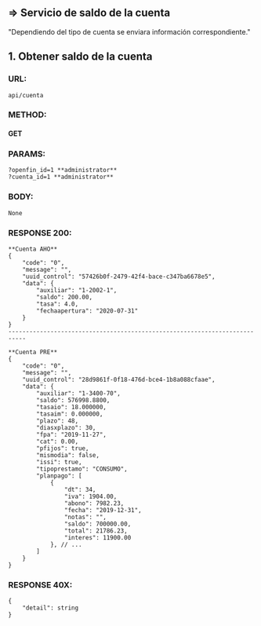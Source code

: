 ## => Servicio de saldo de la cuenta
"Dependiendo del tipo de cuenta se enviara información correspondiente."
## 1. Obtener saldo de la cuenta

### URL:
```
api/cuenta
```

### METHOD:
#### GET

### PARAMS:
```
?openfin_id=1 **administrator**
?cuenta_id=1 **administrator**
```

### BODY:
```
None

```

### RESPONSE 200:
```
**Cuenta AHO**
{
    "code": "0",
    "message": "",
    "uuid_control": "57426b0f-2479-42f4-bace-c347ba6678e5",
    "data": {
        "auxiliar": "1-2002-1",
        "saldo": 200.00,
        "tasa": 4.0,
        "fechaapertura": "2020-07-31"
    }
}
---------------------------------------------------------------------------

**Cuenta PRE**
{
    "code": "0",
    "message": "",
    "uuid_control": "28d9861f-0f18-476d-bce4-1b8a088cfaae",
    "data": {
        "auxiliar": "1-3400-70",
        "saldo": 576998.8800,
        "tasaio": 18.000000,
        "tasaim": 0.000000,
        "plazo": 48,
        "diasxplazo": 30,
        "fpa": "2019-11-27",
        "cat": 0.00,
        "pfijos": true,
        "mismodia": false,
        "issi": true,
        "tipoprestamo": "CONSUMO",
        "planpago": [
            {
                "dt": 34,
                "iva": 1904.00,
                "abono": 7982.23,
                "fecha": "2019-12-31",
                "notas": "",
                "saldo": 700000.00,
                "total": 21786.23,
                "interes": 11900.00
            }, // ...
        ]
    }
}
```


### RESPONSE 40X:
```
{
    "detail": string
}
```
